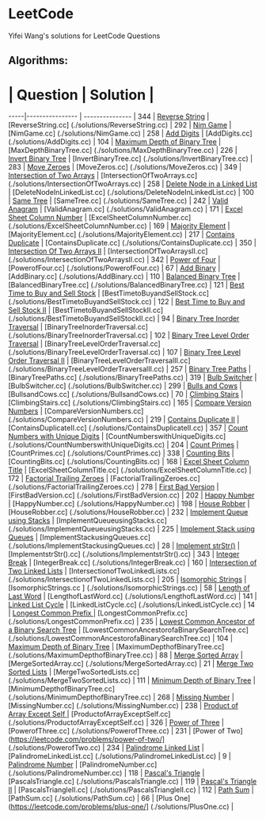 # LeetCode
Yifei Wang's solutions for LeetCode Questions

## Algorithms:
 #  | Question           |  Solution       | 
 -----|---------------- | --------------- |
 344 | [Reverse String](https://leetcode.com/problems/reverse-string/) | [ReverseString.cc] (./solutions/ReverseString.cc) |
 292 | [Nim Game](https://leetcode.com/problems/nim-game/) | [NimGame.cc] (./solutions/NimGame.cc) |
 258 | [Add Digits](https://leetcode.com/problems/add-digits/) | [AddDigits.cc] (./solutions/AddDigits.cc) |
 104 | [Maximum Depth of Binary Tree](https://leetcode.com/problems/maximum-depth-of-binary-tree/) | [MaxDepthBinaryTree.cc] (./solutions/MaxDepthBinaryTree.cc) |
 226 | [Invert Binary Tree](https://leetcode.com/problems/invert-binary-tree/) | [InvertBinaryTree.cc] (./solutions/InvertBinaryTree.cc) |
 283 | [Move Zeroes](https://leetcode.com/problems/move-zeroes/) | [MoveZeros.cc] (./solutions/MoveZeros.cc) |
 349 | [Intersection of Two Arrays](https://leetcode.com/problems/intersection-of-two-arrays/) | [IntersectionOfTwoArrays.cc] (./solutions/IntersectionOfTwoArrays.cc) |
 258 | [Delete Node in a Linked List](https://leetcode.com/problems/delete-node-in-a-linked-list/) | [DeleteNodeInLinkedList.cc] (./solutions/DeleteNodeInLinkedList.cc) |
 100 | [Same Tree](https://leetcode.com/problems/same-tree/) | [SameTree.cc] (./solutions/SameTree.cc) |
 242 | [Valid Anagram](https://leetcode.com/problems/valid-anagram/) | [ValidAnagram.cc] (./solutions/ValidAnagram.cc) |
 171 | [Excel Sheet Column Number](https://leetcode.com/problems/excel-sheet-column-number/) | [ExcelSheetColumnNumber.cc] (./solutions/ExcelSheetColumnNumber.cc) |
 169 | [Majority Element](https://leetcode.com/problems/majority-element/) | [MajorityElement.cc] (./solutions/MajorityElement.cc) |
 217 | [Contains Duplicate](https://leetcode.com/problems/contains-duplicate/) | [ContainsDuplicate.cc] (./solutions/ContainsDuplicate.cc) |
 350 | [Intersection Of Two Arrays II](https://leetcode.com/problems/intersection-of-two-arrays-ii/) | [IntersectionOfTwoArraysII.cc] (./solutions/IntersectionOfTwoArraysII.cc) |
 342 | [Power of Four](https://leetcode.com/problems/power-of-four/) | [PowerofFour.cc] (./solutions/PowerofFour.cc) |
 67 | [Add Binary](https://leetcode.com/problems/add-binary/) | [AddBinary.cc] (./solutions/AddBinary.cc) |
 110 | [Balanced Binary Tree](https://leetcode.com/problems/balanced-binary-tree/) | [BalancedBinaryTree.cc] (./solutions/BalancedBinaryTree.cc) |
 121 | [Best Time to Buy and Sell Stock](https://leetcode.com/problems/best-time-to-buy-and-sell-stock/) | [BestTimetoBuyandSellStock.cc] (./solutions/BestTimetoBuyandSellStock.cc) |
 122 | [Best Time to Buy and Sell Stock II](https://leetcode.com/problems/best-time-to-buy-and-sell-stock-ii/) | [BestTimetoBuyandSellStockII.cc] (./solutions/BestTimetoBuyandSellStockII.cc) |
 94 | [Binary Tree Inorder Traversal](https://leetcode.com/problems/binary-tree-inorder-traversal/) | [BinaryTreeInorderTraversal.cc] (./solutions/BinaryTreeInorderTraversal.cc) |
 102 | [Binary Tree Level Order Traversal](https://leetcode.com/problems/binary-tree-level-order-traversal/) | [BinaryTreeLevelOrderTraversal.cc] (./solutions/BinaryTreeLevelOrderTraversal.cc) |
 107 | [Binary Tree Level Order Traversal II](https://leetcode.com/problems/binary-tree-level-order-traversal-ii/) | [BinaryTreeLevelOrderTraversalII.cc] (./solutions/BinaryTreeLevelOrderTraversalII.cc) |
 257 | [Binary Tree Paths](https://leetcode.com/problems/binary-tree-paths/) | [BinaryTreePaths.cc] (./solutions/BinaryTreePaths.cc) |
 319 | [Bulb Switcher](https://leetcode.com/problems/bulb-switcher/) | [BulbSwitcher.cc] (./solutions/BulbSwitcher.cc) |
 299 | [Bulls and Cows](https://leetcode.com/problems/bulls-and-cows/) | [BullsandCows.cc] (./solutions/BullsandCows.cc) |
 70 | [Climbing Stairs](https://leetcode.com/problems/climbing-stairs/) | [ClimbingStairs.cc] (./solutions/ClimbingStairs.cc) |
 165 | [Compare Version Numbers](https://leetcode.com/problems/compare-version-numbers/) | [CompareVersionNumbers.cc] (./solutions/CompareVersionNumbers.cc) |
 219 | [Contains Duplicate II](https://leetcode.com/problems/contains-duplicate-ii/) | [ContainsDuplicateII.cc] (./solutions/ContainsDuplicateII.cc) |
 357 | [Count Numbers with Unique Digits](https://leetcode.com/problems/count-numbers-with-unique-digits/) | [CountNumberswithUniqueDigits.cc] (./solutions/CountNumberswithUniqueDigits.cc) |
 204 | [Count Primes](https://leetcode.com/problems/count-primes/) | [CountPrimes.cc] (./solutions/CountPrimes.cc) |
  338 | [Counting Bits](https://leetcode.com/problems/counting-bits/) | [CountingBits.cc] (./solutions/CountingBits.cc) |
 168 | [Excel Sheet Column Title](https://leetcode.com/problems/excel-sheet-column-title/) | [ExcelSheetColumnTitle.cc] (./solutions/ExcelSheetColumnTitle.cc) |
 172 | [Factorial Trailing Zeroes](https://leetcode.com/problems/factorial-trailing-zeroes/) | [FactorialTrailingZeroes.cc] (./solutions/FactorialTrailingZeroes.cc) |
 278 | [First Bad Version](https://leetcode.com/problems/first-bad-version/) | [FirstBadVersion.cc] (./solutions/FirstBadVersion.cc) |
 202 | [Happy Number](https://leetcode.com/problems/happy-number/) | [HappyNumber.cc] (./solutions/HappyNumber.cc) |
 198 | [House Robber](https://leetcode.com/problems/house-robber/) | [HouseRobber.cc] (./solutions/HouseRobber.cc) |
 232 | [Implement Queue using Stacks](https://leetcode.com/problems/implement-queue-using-stacks/) | [ImplementQueueusingStacks.cc] (./solutions/ImplementQueueusingStacks.cc) |
 225 | [Implement Stack using Queues](https://leetcode.com/problems/implement-stack-using-queues/) | [ImplementStackusingQueues.cc] (./solutions/ImplementStackusingQueues.cc) |
 28 | [Implement strStr()](https://leetcode.com/problems/implement-strstr/) | [ImplementstrStr().cc] (./solutions/ImplementstrStr().cc) |
 343 | [Integer Break](https://leetcode.com/problems/integer-break/) | [IntegerBreak.cc] (./solutions/IntegerBreak.cc) |
160 | [Intersection of Two Linked Lists](https://leetcode.com/problems/intersection-of-two-linked-lists/) | [IntersectionofTwoLinkedLists.cc] (./solutions/IntersectionofTwoLinkedLists.cc) |
 205 | [Isomorphic Strings](https://leetcode.com/problems/isomorphic-strings/) | [IsomorphicStrings.cc	] (./solutions/IsomorphicStrings.cc) |
 58 | [Length of Last Word](https://leetcode.com/problems/length-of-last-word/) | [LengthofLastWord.cc] (./solutions/LengthofLastWord.cc) |
 141 | [Linked List Cycle](https://leetcode.com/problems/linked-list-cycle/) | [LinkedListCycle.cc] (./solutions/LinkedListCycle.cc) |
 14 | [Longest Common Prefix ](https://leetcode.com/problems/longest-common-prefix/) | [LongestCommonPrefix.cc] (./solutions/LongestCommonPrefix.cc) |
 235 | [Lowest Common Ancestor of a Binary Search Tree](https://leetcode.com/problems/lowest-common-ancestor-of-a-binary-search-tree/) | [LowestCommonAncestorofaBinarySearchTree.cc] (./solutions/LowestCommonAncestorofaBinarySearchTree.cc) |
 104 | [Maximum Depth of Binary Tree](https://leetcode.com/problems/maximum-depth-of-binary-tree/) | [MaximumDepthofBinaryTree.cc] (./solutions/MaximumDepthofBinaryTree.cc) |
 88 | [Merge Sorted Array](https://leetcode.com/problems/merge-sorted-array/) | [MergeSortedArray.cc] (./solutions/MergeSortedArray.cc) |
 21 | [Merge Two Sorted Lists](https://leetcode.com/problems/merge-two-sorted-lists/) | [MergeTwoSortedLists.cc] (./solutions/MergeTwoSortedLists.cc) |
 111 | [Minimum Depth of Binary Tree](https://leetcode.com/problems/minimum-depth-of-binary-tree/) | [MinimumDepthofBinaryTree.cc] (./solutions/MinimumDepthofBinaryTree.cc) |
 268 | [Missing Number](https://leetcode.com/problems/missing-number/) | [MissingNumber.cc] (./solutions/MissingNumber.cc) |
238 | [Product of Array Except Self ](https://leetcode.com/problems/product-of-array-except-self/) | [ProductofArrayExceptSelf.cc] (./solutions/ProductofArrayExceptSelf.cc) |
 326 | [Power of Three](https://leetcode.com/problems/power-of-three/) | [PowerofThree.cc] (./solutions/PowerofThree.cc) |
 231 | [Power of Two](https://leetcode.com/problems/power-of-two/] (./solutions/PowerofTwo.cc) |
 234 | [Palindrome Linked List](https://leetcode.com/problems/palindrome-linked-list/) | [PalindromeLinkedList.cc] (./solutions/PalindromeLinkedList.cc) |
 9 | [Palindrome Number](https://leetcode.com/problems/palindrome-number/) | [PalindromeNumber.cc] (./solutions/PalindromeNumber.cc) |
 118 | [Pascal's Triangle](https://leetcode.com/problems/pascals-triangle/) | [PascalsTriangle.cc] (./solutions/PascalsTriangle.cc) |
 119 | [Pascal's Triangle II](https://leetcode.com/problems/pascals-triangle-ii/) | [PascalsTriangleII.cc] (./solutions/PascalsTriangleII.cc) |
 112 | [Path Sum](https://leetcode.com/problems/path-sum/) | [PathSum.cc] (./solutions/PathSum.cc) |
 66 | [Plus One](https://leetcode.com/problems/plus-one/] (./solutions/PlusOne.cc) |


